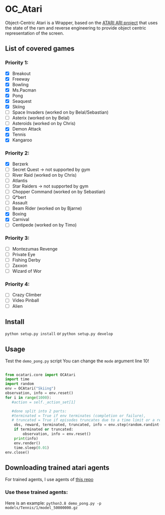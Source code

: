 # OC_Atari

Object-Centric Atari is a Wrapper, based on the [ATARI ARI project](https://github.com/mila-iqia/atari-representation-learning) that uses the state of the ram and reverse engineering to provide object centric representation of the screen.


## List of covered games

### Priority 1:
- [x]  Breakout
- [x]  Freeway
- [x]  Bowling
- [x]  Ms.Pacman
- [x]  Pong
- [x]  Seaquest
- [x]  Skiing
- [ ]  Space Invaders (worked on by Belal/Sebastian)
- [ ]  Asterix (worked on by Belal)
- [ ]  Asteroids (worked on by Chris)
- [x]  Demon Attack
- [x]  Tennis
- [x]  Kangaroo

### Priority 2:
- [x]   Berzerk
- [ ]  Secret Quest -> not supported by gym
- [ ]  River Raid (worked on by Chris)
- [ ]  Atlantis
- [ ]  Star Raiders -> not supported by gym
- [ ]  Chopper Command (worked on by Sebastian)
- [ ]  Q*bert
- [ ]  Assault
- [ ]  Beam Rider (worked on by Bjarne)
- [x]  Boxing
- [x]  Carnival
- [ ]  Centipede (worked on by Timo)

### Priority 3:
- [ ]  Montezumas Revenge
- [ ]  Private Eye
- [ ]  Fishing Derby
- [ ]  Zaxxon
- [ ]  Wizard of Wor

### Priority 4:
- [ ]  Crazy Climber
- [ ]  Video Pinball
- [ ]  Alien

## Install
`python setup.py install` or `python setup.py develop`


## Usage
Test the `demo_pong.py` script
You can change the `mode` argument line 10!


##
```py
from ocatari.core import OCAtari
import time
import random
env = OCAtari("Skiing")
observation, info = env.reset()
for i in range(1000):
   #action = self._action_set[1]

   #done split into 2 parts:
   #terminated = True if env terminates (completion or failure),
   # truncated = True if episodes truncates due to a time limit or a reason that is not defined of the task
    obs, reward, terminated, truncated, info = env.step(random.randint(0, 2))
    if terminated or truncated:
        observation, info = env.reset()
    print(info)
    env.render()
    time.sleep(0.01)
env.close()
```

## Downloading trained atari agents
For trained agents, I use agents of [this repo](https://github.com/floringogianu/atari-agents)

### Use these trained agents:
Here is an example:
`python3.8 demo_pong.py -p models/Tennis/1/model_50000000.gz`
